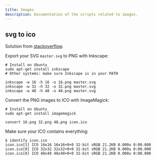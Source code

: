 ```yaml
---
title: Images
description: Documentation of the scripts related to images.
---
```


## svg to ico

Solution from [stackoverflow](https://graphicdesign.stackexchange.com/questions/77359/how-to-convert-a-square-svg-to-all-size-ico).

Export your SVG `master.svg` to PNG with Inkscape:

```shell
# Install on Ubuntu
sudo apt-get install inkscape
# Other systems: make sure Inkscape is in your PATH

inkscape -w 16 -h 16 -o 16.png master.svg
inkscape -w 32 -h 32 -o 32.png master.svg
inkscape -w 48 -h 48 -o 48.png master.svg
```

Convert the PNG images to ICO with ImageMagick:

```shell
# Install on Ubuntu
sudo apt-get install imagemagick

convert 16.png 32.png 48.png icon.ico
```

Make sure your ICO contains everything:

```shell
$ identify icon.ico
icon.ico[1] ICO 16x16 16x16+0+0 32-bit sRGB 21.2KB 0.000u 0:00.000
icon.ico[0] ICO 32x32 32x32+0+0 32-bit sRGB 21.2KB 0.000u 0:00.000
icon.ico[0] ICO 48x48 48x48+0+0 32-bit sRGB 21.2KB 0.000u 0:00.000

```
